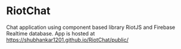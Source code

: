 # RiotChat
Chat application using component based library RiotJS and Firebase Realtime database.
App is hosted at https://shubhankar1201.github.io/RiotChat/public/
